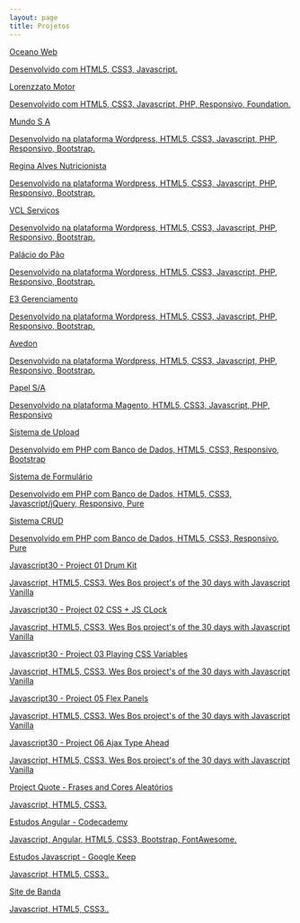 ```yaml
---
layout: page
title: Projetos
---
```

<section class="cards">
  <a href="http://www.oceanoweb.com.br" class="card" target="_blank">
    <p class="card-title">Oceano Web</p>
    <p class="card-description">Desenvolvido com HTML5, CSS3, Javascript.</p>
    <div class="card-plus"></div>
  </a>

  <a href="http://www.lorenzzatomotor.com.br" class="card" target="_blank">
    <p class="card-title">Lorenzzato Motor</p>
    <p class="card-description">Desenvolvido com HTML5, CSS3, Javascript, PHP, Responsivo, Foundation.</p>
    <div class="card-plus"></div>
  </a>

  <a href="http://www.mundosa.com.br" class="card" target="_blank">
    <p class="card-title">Mundo S A</p>
    <p class="card-description">Desenvolvido na plataforma Wordpress, HTML5, CSS3, Javascript, PHP, Responsivo, Bootstrap.</p>
    <div class="card-plus"></div>
  </a>

  <a href="http://www.reginaalvesnutri.com.br" class="card" target="_blank">
    <p class="card-title">Regina Alves Nutricionista</p>
    <p class="card-description">Desenvolvido na plataforma Wordpress, HTML5, CSS3, Javascript, PHP, Responsivo, Bootstrap.</p>
    <div class="card-plus"></div>
  </a>

  <a href="http://www.vclservicos.com.br" class="card" target="_blank">
    <p class="card-title">VCL Serviços</p>
    <p class="card-description">Desenvolvido na plataforma Wordpress, HTML5, CSS3, Javascript, PHP, Responsivo, Bootstrap.</p>
    <div class="card-plus"></div>
  </a>

  <a href="http://www.palaciodopao.com.br" class="card" target="_blank">
    <p class="card-title">Palácio do Pão</p>
    <p class="card-description">Desenvolvido na plataforma Wordpress, HTML5, CSS3, Javascript, PHP, Responsivo, Bootstrap.</p>
    <div class="card-plus"></div>
  </a>

  <a href="http://www.e3gerenciamento.com.br" class="card" target="_blank">
    <p class="card-title">E3 Gerenciamento</p>
    <p class="card-description">Desenvolvido na plataforma Wordpress, HTML5, CSS3, Javascript, PHP, Responsivo, Bootstrap.</p>
    <div class="card-plus"></div>
  </a>

  <a href="http://www.avedon.com.br" class="card" target="_blank">
    <p class="card-title">Avedon</p>
    <p class="card-description">Desenvolvido na plataforma Wordpress, HTML5, CSS3, Javascript, PHP, Responsivo, Bootstrap.</p>
    <div class="card-plus"></div>
  </a>

  <a href="http://www.papelsa.com.br" class="card" target="_blank">
    <p class="card-title">Papel S/A</p>
    <p class="card-description">Desenvolvido na plataforma Magento, HTML5, CSS3, Javascript, PHP, Responsivo</p>
    <div class="card-plus"></div>
  </a>

  <a href="http://upload.oceanoweb.com.br" class="card" target="_blank">
    <p class="card-title">Sistema de Upload</p>
    <p class="card-description">Desenvolvido em PHP com Banco de Dados, HTML5, CSS3, Responsivo, Bootstrap</p>
    <div class="card-plus"></div>
  </a>

  <a href="http://formulario.oceanoweb.com.br/" class="card" target="_blank">
    <p class="card-title">Sistema de Formulário</p>
    <p class="card-description">Desenvolvido em PHP com Banco de Dados, HTML5, CSS3, Javascript/jQuery, Responsivo, Pure</p>
    <div class="card-plus"></div>
  </a>

  <a href="http://crud.oceanoweb.com.br/" class="card" target="_blank">
    <p class="card-title">Sistema CRUD</p>
    <p class="card-description">Desenvolvido em PHP com Banco de Dados, HTML5, CSS3, Responsivo, Pure</p>
    <div class="card-plus"></div>
  </a>

  <a href="http://js30-drumkit.oceanoweb.com.br/" class="card" target="_blank">
    <p class="card-title">Javascript30 - Project 01 Drum Kit</p>
    <p class="card-description">Javascript, HTML5, CSS3. Wes Bos project's of the 30 days with Javascript Vanilla</p>
    <div class="card-plus"></div>
  </a>

  <a href="http://js30-css-js-clock.oceanoweb.com.br/" class="card" target="_blank">
    <p class="card-title">Javascript30 - Project 02 CSS + JS CLock</p>
    <p class="card-description">Javascript, HTML5, CSS3. Wes Bos project's of the 30 days with Javascript Vanilla</p>
    <div class="card-plus"></div>
  </a>

  <a href="http://js30-playing-css-variables.oceanoweb.com.br/" class="card" target="_blank">
    <p class="card-title">Javascript30 - Project 03 Playing CSS Variables</p>
    <p class="card-description">Javascript, HTML5, CSS3. Wes Bos project's of the 30 days with Javascript Vanilla</p>
    <div class="card-plus"></div>
  </a>

  <a href="http://js30-flex-panels.oceanoweb.com.br/" class="card" target="_blank">
    <p class="card-title">Javascript30 - Project 05 Flex Panels</p>
    <p class="card-description">Javascript, HTML5, CSS3. Wes Bos project's of the 30 days with Javascript Vanilla</p>
    <div class="card-plus"></div>
  </a>

  <a href="http://js30-ajax-type-ahead.oceanoweb.com.br/" class="card" target="_blank">
    <p class="card-title">Javascript30 - Project 06 Ajax Type Ahead</p>
    <p class="card-description">Javascript, HTML5, CSS3. Wes Bos project's of the 30 days with Javascript Vanilla</p>
    <div class="card-plus"></div>
  </a>

  <a href="http://quote.oceanoweb.com.br/" class="card" target="_blank">
    <p class="card-title">Project Quote - Frases and Cores Aleatórios</p>
    <p class="card-description">Javascript, HTML5, CSS3.</p>
    <div class="card-plus"></div>
  </a>

  <a href="http://angular.oceanoweb.com.br/" class="card" target="_blank">
    <p class="card-title">Estudos Angular - Codecademy</p>
    <p class="card-description">Javascript, Angular, HTML5, CSS3, Bootstrap, FontAwesome.</p>
    <div class="card-plus"></div>
  </a>

  <a href="http://ceep.oceanoweb.com.br/" class="card" target="_blank">
    <p class="card-title">Estudos Javascript - Google Keep</p>
    <p class="card-description">Javascript, HTML5, CSS3..</p>
    <div class="card-plus"></div>
  </a>

  <a href="http://forronupelo.oceanoweb.com.br/" class="card" target="_blank">
    <p class="card-title">Site de Banda</p>
    <p class="card-description">Javascript, HTML5, CSS3..</p>
    <div class="card-plus"></div>
  </a>
</section>
